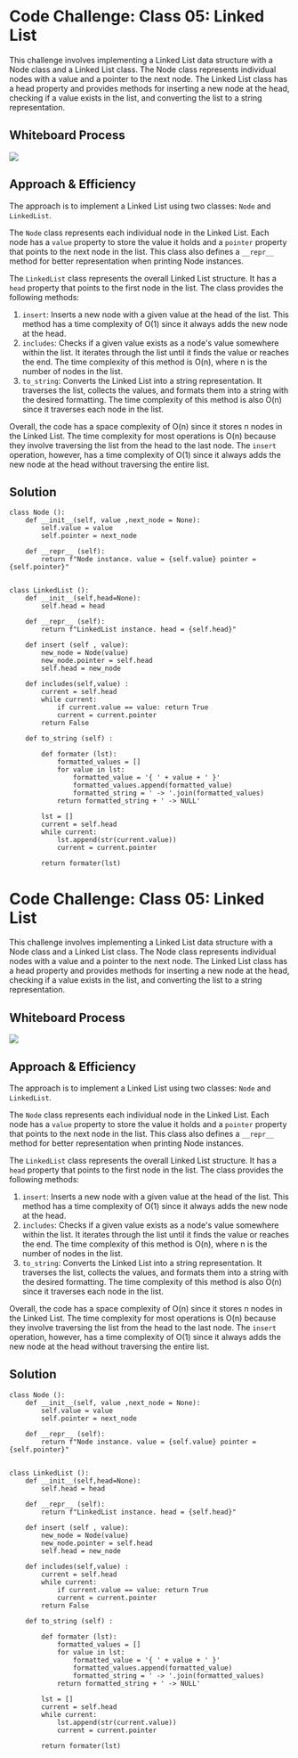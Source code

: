 # Code Challenge: Class 05: Linked List 
This challenge involves implementing a Linked List data structure with a Node class and a Linked List class. The Node class represents individual nodes with a value and a pointer to the next node. The Linked List class has a head property and provides methods for inserting a new node at the head, checking if a value exists in the list, and converting the list to a string representation.

## Whiteboard Process
![](./assets/insert.png)

## Approach & Efficiency
The approach  is to implement a Linked List using two classes: `Node` and `LinkedList`. 

The `Node` class represents each individual node in the Linked List. Each node has a `value` property to store the value it holds and a `pointer` property that points to the next node in the list. This class also defines a `__repr__` method for better representation when printing Node instances.

The `LinkedList` class represents the overall Linked List structure. It has a `head` property that points to the first node in the list. The class provides the following methods:

1. `insert`: Inserts a new node with a given value at the head of the list. This method has a time complexity of O(1) since it always adds the new node at the head.
2. `includes`: Checks if a given value exists as a node's value somewhere within the list. It iterates through the list until it finds the value or reaches the end. The time complexity of this method is O(n), where n is the number of nodes in the list.
3. `to_string`: Converts the Linked List into a string representation. It traverses the list, collects the values, and formats them into a string with the desired formatting. The time complexity of this method is also O(n) since it traverses each node in the list.

Overall, the code has a space complexity of O(n) since it stores n nodes in the Linked List. The time complexity for most operations is O(n) because they involve traversing the list from the head to the last node. The `insert` operation, however, has a time complexity of O(1) since it always adds the new node at the head without traversing the entire list.


## Solution
```
class Node ():
    def __init__(self, value ,next_node = None):
        self.value = value
        self.pointer = next_node

    def __repr__ (self):
        return f"Node instance. value = {self.value} pointer = {self.pointer}"


class LinkedList ():
    def __init__(self,head=None):
        self.head = head
    
    def __repr__ (self):
        return f"LinkedList instance. head = {self.head}"

    def insert (self , value):
        new_node = Node(value)
        new_node.pointer = self.head
        self.head = new_node

    def includes(self,value) :
        current = self.head
        while current:
            if current.value == value: return True
            current = current.pointer
        return False
    
    def to_string (self) :
    
        def formater (lst):
            formatted_values = []
            for value in lst:
                formatted_value = '{ ' + value + ' }'
                formatted_values.append(formatted_value)
                formatted_string = ' -> '.join(formatted_values)
            return formatted_string + ' -> NULL'
    
        lst = []
        current = self.head
        while current:
            lst.append(str(current.value))
            current = current.pointer
        
        return formater(lst)
```

# Code Challenge: Class 05: Linked List 
This challenge involves implementing a Linked List data structure with a Node class and a Linked List class. The Node class represents individual nodes with a value and a pointer to the next node. The Linked List class has a head property and provides methods for inserting a new node at the head, checking if a value exists in the list, and converting the list to a string representation.

## Whiteboard Process
![](./assets/insert.png)

## Approach & Efficiency
The approach  is to implement a Linked List using two classes: `Node` and `LinkedList`. 

The `Node` class represents each individual node in the Linked List. Each node has a `value` property to store the value it holds and a `pointer` property that points to the next node in the list. This class also defines a `__repr__` method for better representation when printing Node instances.

The `LinkedList` class represents the overall Linked List structure. It has a `head` property that points to the first node in the list. The class provides the following methods:

1. `insert`: Inserts a new node with a given value at the head of the list. This method has a time complexity of O(1) since it always adds the new node at the head.
2. `includes`: Checks if a given value exists as a node's value somewhere within the list. It iterates through the list until it finds the value or reaches the end. The time complexity of this method is O(n), where n is the number of nodes in the list.
3. `to_string`: Converts the Linked List into a string representation. It traverses the list, collects the values, and formats them into a string with the desired formatting. The time complexity of this method is also O(n) since it traverses each node in the list.

Overall, the code has a space complexity of O(n) since it stores n nodes in the Linked List. The time complexity for most operations is O(n) because they involve traversing the list from the head to the last node. The `insert` operation, however, has a time complexity of O(1) since it always adds the new node at the head without traversing the entire list.


## Solution
```
class Node ():
    def __init__(self, value ,next_node = None):
        self.value = value
        self.pointer = next_node

    def __repr__ (self):
        return f"Node instance. value = {self.value} pointer = {self.pointer}"


class LinkedList ():
    def __init__(self,head=None):
        self.head = head
    
    def __repr__ (self):
        return f"LinkedList instance. head = {self.head}"

    def insert (self , value):
        new_node = Node(value)
        new_node.pointer = self.head
        self.head = new_node

    def includes(self,value) :
        current = self.head
        while current:
            if current.value == value: return True
            current = current.pointer
        return False
    
    def to_string (self) :
    
        def formater (lst):
            formatted_values = []
            for value in lst:
                formatted_value = '{ ' + value + ' }'
                formatted_values.append(formatted_value)
                formatted_string = ' -> '.join(formatted_values)
            return formatted_string + ' -> NULL'
    
        lst = []
        current = self.head
        while current:
            lst.append(str(current.value))
            current = current.pointer
        
        return formater(lst)
```

